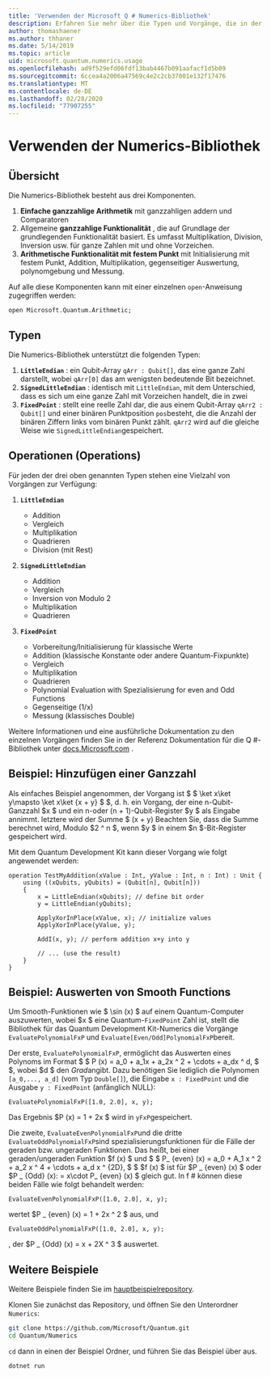 ```yaml
---
title: 'Verwenden der Microsoft Q # Numerics-Bibliothek'
description: Erfahren Sie mehr über die Typen und Vorgänge, die in der Microsoft Quantum-Numerics-Bibliothek verfügbar sind.
author: thomashaener
ms.author: thhaner
ms.date: 5/14/2019
ms.topic: article
uid: microsoft.quantum.numerics.usage
ms.openlocfilehash: ad9f529efd06fdf13bab4467b091aafacf1d5b09
ms.sourcegitcommit: 6ccea4a2006a47569c4e2c2cb37001e132f17476
ms.translationtype: MT
ms.contentlocale: de-DE
ms.lasthandoff: 02/28/2020
ms.locfileid: "77907255"
---
```

# <a name="using-the-numerics-library"></a>Verwenden der Numerics-Bibliothek

## <a name="overview"></a>Übersicht

Die Numerics-Bibliothek besteht aus drei Komponenten.

1. **Einfache ganzzahlige Arithmetik** mit ganzzahligen addern und Comparatoren
1. Allgemeine **ganzzahlige Funktionalität** , die auf Grundlage der grundlegenden Funktionalität basiert. Es umfasst Multiplikation, Division, Inversion usw.  für ganze Zahlen mit und ohne Vorzeichen.
1. **Arithmetische Funktionalität mit festem Punkt** mit Initialisierung mit festem Punkt, Addition, Multiplikation, gegenseitiger Auswertung, polynomgebung und Messung.

Auf alle diese Komponenten kann mit einer einzelnen `open`-Anweisung zugegriffen werden:
```qsharp
open Microsoft.Quantum.Arithmetic;
```

## <a name="types"></a>Typen

Die Numerics-Bibliothek unterstützt die folgenden Typen:

1. **`LittleEndian`** : ein Qubit-Array `qArr : Qubit[]`, das eine ganze Zahl darstellt, wobei `qArr[0]` das am wenigsten bedeutende Bit bezeichnet.
1. **`SignedLittleEndian`** : identisch mit `LittleEndian`, mit dem Unterschied, dass es sich um eine ganze Zahl mit Vorzeichen handelt, die in zwei
1. **`FixedPoint`** : stellt eine reelle Zahl dar, die aus einem Qubit-Array `qArr2 : Qubit[]` und einer binären Punktposition `pos`besteht, die die Anzahl der binären Ziffern links vom binären Punkt zählt. `qArr2` wird auf die gleiche Weise wie `SignedLittleEndian`gespeichert.

## <a name="operations"></a>Operationen (Operations)

Für jeden der drei oben genannten Typen stehen eine Vielzahl von Vorgängen zur Verfügung:

1. **`LittleEndian`**
    - Addition
    - Vergleich
    - Multiplikation
    - Quadrieren
    - Division (mit Rest)

1. **`SignedLittleEndian`**
    - Addition
    - Vergleich
    - Inversion von Modulo 2
    - Multiplikation
    - Quadrieren

1. **`FixedPoint`**
    - Vorbereitung/Initialisierung für klassische Werte
    - Addition (klassische Konstante oder andere Quantum-Fixpunkte)
    - Vergleich
    - Multiplikation
    - Quadrieren
    - Polynomial Evaluation with Spezialisierung for even and Odd Functions
    - Gegenseitige (1/x)
    - Messung (klassisches Double)

Weitere Informationen und eine ausführliche Dokumentation zu den einzelnen Vorgängen finden Sie in der Referenz Dokumentation für die Q #-Bibliothek unter [docs.Microsoft.com](https://docs.microsoft.com/quantum) .

## <a name="sample-integer-addition"></a>Beispiel: Hinzufügen einer Ganzzahl

Als einfaches Beispiel angenommen, der Vorgang ist $ $ \ket x\ket y\mapsto \ket x\ket {x + y} $ $, d. h. ein Vorgang, der eine n-Qubit-Ganzzahl $x $ und ein n-oder (n + 1)-Qubit-Register $y $ als Eingabe annimmt. letztere wird der Summe $ (x + y) Beachten Sie, dass die Summe berechnet wird, Modulo $2 ^ n $, wenn $y $ in einem $n $-Bit-Register gespeichert wird.

Mit dem Quantum Development Kit kann dieser Vorgang wie folgt angewendet werden:
```qsharp
operation TestMyAddition(xValue : Int, yValue : Int, n : Int) : Unit {
    using ((xQubits, yQubits) = (Qubit[n], Qubit[n]))
    {
        x = LittleEndian(xQubits); // define bit order
        y = LittleEndian(yQubits);
        
        ApplyXorInPlace(xValue, x); // initialize values
        ApplyXorInPlace(yValue, y);
        
        AddI(x, y); // perform addition x+y into y
        
        // ... (use the result)
    }
}
```

## <a name="sample-evaluating-smooth-functions"></a>Beispiel: Auswerten von Smooth Functions

Um Smooth-Funktionen wie $ \sin (x) $ auf einem Quantum-Computer auszuwerten, wobei $x $ eine Quantum-`FixedPoint` Zahl ist, stellt die Bibliothek für das Quantum Development Kit-Numerics die Vorgänge `EvaluatePolynomialFxP` und `Evaluate[Even/Odd]PolynomialFxP`bereit.

Der erste, `EvaluatePolynomialFxP`, ermöglicht das Auswerten eines Polynoms im Format $ $ P (x) = a_0 + a_1x + a_2x ^ 2 + \cdots + a_dx ^ d, $ $, wobei $d $ den *Grad*angibt. Dazu benötigen Sie lediglich die Polynomen `[a_0,..., a_d]` (vom Typ `Double[]`), die Eingabe `x : FixedPoint` und die Ausgabe `y : FixedPoint` (anfänglich NULL):
```qsharp
EvaluatePolynomialFxP([1.0, 2.0], x, y);
```
Das Ergebnis $P (x) = 1 + 2x $ wird in `yFxP`gespeichert.

Die zweite, `EvaluateEvenPolynomialFxP`und die dritte `EvaluateOddPolynomialFxP`sind spezialisierungsfunktionen für die Fälle der geraden bzw. ungeraden Funktionen. Das heißt, bei einer geraden/ungeraden Funktion $f (x) $ und $ $ P_ {even} (x) = a_0 + A_1 x ^ 2 + a_2 x ^ 4 + \cdots + a_d x ^ {2D}, $ $ $f (x) $ ist für $P _ {even} (x) $ oder $P _ {Odd} (x): = x\cdot P_ {even} (x) $ gleich gut.
In f # können diese beiden Fälle wie folgt behandelt werden:
```qsharp
EvaluateEvenPolynomialFxP([1.0, 2.0], x, y);
```
wertet $P _ {even} (x) = 1 + 2x ^ 2 $ aus, und
```qsharp
EvaluateOddPolynomialFxP([1.0, 2.0], x, y);
```
, der $P _ {Odd} (x) = x + 2X ^ 3 $ auswertet.

## <a name="more-samples"></a>Weitere Beispiele

Weitere Beispiele finden Sie im [hauptbeispielrepository](https://github.com/Microsoft/Quantum).

Klonen Sie zunächst das Repository, und öffnen Sie den Unterordner `Numerics`:

```bash
git clone https://github.com/Microsoft/Quantum.git
cd Quantum/Numerics
```

`cd` dann in einen der Beispiel Ordner, und führen Sie das Beispiel über aus.

```bash
dotnet run
```
